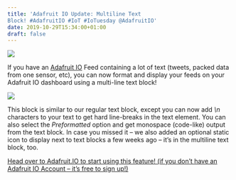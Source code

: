 ```yaml
---
title: 'Adafruit IO Update: Multiline Text
Block! #AdafruitIO #IoT #IoTuesday @AdafruitIO'
date: 2019-10-29T15:34:00+01:00
draft: false
---
```


![](https://cdn-blog.adafruit.com/uploads/2019/10/image-4.png)

If you have an [Adafruit IO](https://io.adafruit.com) Feed containing a lot of text (tweets, packed data from one sensor, etc), you can now format and display your feeds on your Adafruit IO dashboard using a multi-line text block!

![](https://cdn-blog.adafruit.com/uploads/2019/10/image-3.png)

This block is similar to our regular text block, except you can now add _\\n_ characters to your text to get hard line-breaks in the text element. You can also select the _Preformatted_ option and get monospace (code-like) output from the text block. In case you missed it – we also added an optional static icon to display next to text blocks a few weeks ago – it’s in the multiline text block, too.

[Head over to Adafruit.IO to start using this feature! (if you don’t have an Adafruit IO Account – it’s free to sign up!)](https://io.adafruit.com)